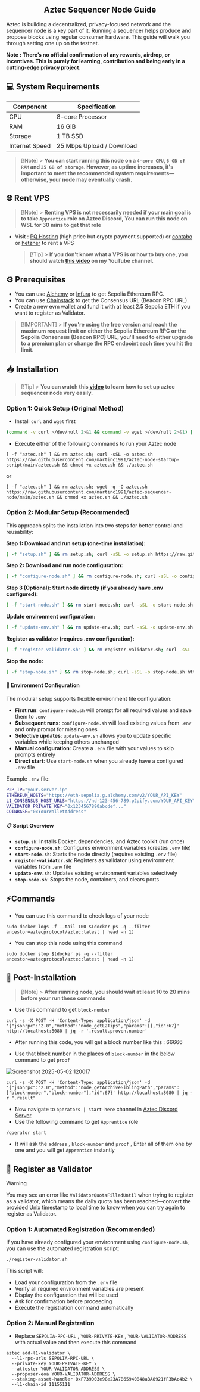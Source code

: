 <h2 align=center>Aztec Sequencer Node Guide</h2>

Aztec is building a decentralized, privacy-focused network and the sequencer node is a key part of it. Running a sequencer helps produce and propose blocks using regular consumer hardware. This guide will walk you through setting one up on the testnet.

**Note : There’s no official confirmation of any rewards, airdrop, or incentives. This is purely for learning, contribution and being early in a cutting-edge privacy project.**

## 💻 System Requirements

| Component      | Specification             |
| -------------- | ------------------------- |
| CPU            | 8-core Processor          |
| RAM            | 16 GiB                    |
| Storage        | 1 TB SSD                  |
| Internet Speed | 25 Mbps Upload / Download |

> [!Note] > **You can start running this node on a `4-core CPU`, `6 GB of RAM` and `25 GB of storage`. However, as uptime increases, it's important to meet the recommended system requirements—otherwise, your node may eventually crash.**

## 🌐 Rent VPS

> [!Note] > **Renting VPS is not necessarily needed if your main goal is to take `Apprentice` role on Aztec Discord, You can run this node on WSL for 30 mins to get that role**

- Visit : [PQ Hosting](https://pq.hosting/?from=622403&lang=en) (high price but crypto payment supported) or [contabo](https://contabo.com/en) or [hetzner](https://www.hetzner.com/cloud) to rent a VPS
  > [!Tip] > **If you don't know what a VPS is or how to buy one, you should watch [this video](https://youtu.be/vNBlRMnHggA?si=G1huqYU3ylCGoTQE) on my YouTube channel.**

## ⚙️ Prerequisites

- You can use [Alchemy](https://dashboard.alchemy.com/apps) or [Infura](https://developer.metamask.io/register) to get Sepolia Ethereum RPC.
- You can use [Chainstack](https://chainstack.com/global-nodes) to get the Consensus URL (Beacon RPC URL).
- Create a new evm wallet and fund it with at least 2.5 Sepolia ETH if you want to register as Validator.

> [!IMPORTANT] > **If you're using the free version and reach the maximum request limit on either the Sepolia Ethereum RPC or the Sepolia Consensus (Beacon RPC) URL, you'll need to either upgrade to a premium plan or change the RPC endpoint each time you hit the limit.**

## 📥 Installation

> [!Tip] > **You can watch this [video](https://youtu.be/2mBIRmMPSEM?si=TG5MRwQyZ5XqcfLI) to learn how to set up aztec sequencer node very easily.**

### Option 1: Quick Setup (Original Method)

- Install `curl` and `wget` first

```bash
(command -v curl >/dev/null 2>&1 && command -v wget >/dev/null 2>&1) || sudo apt-get update; command -v curl >/dev/null 2>&1 || sudo apt-get install -y curl; command -v wget >/dev/null 2>&1 || sudo apt-get install -y wget
```

- Execute either of the following commands to run your Aztec node

```
[ -f "aztec.sh" ] && rm aztec.sh; curl -sSL -o aztec.sh https://raw.githubusercontent.com/martinc1991/aztec-node-startup-script/main/aztec.sh && chmod +x aztec.sh && ./aztec.sh
```

or

```
[ -f "aztec.sh" ] && rm aztec.sh; wget -q -O aztec.sh https://raw.githubusercontent.com/martinc1991/aztec-sequencer-node/main/aztec.sh && chmod +x aztec.sh && ./aztec.sh
```

### Option 2: Modular Setup (Recommended)

This approach splits the installation into two steps for better control and reusability:

**Step 1: Download and run setup (one-time installation):**

```bash
[ -f "setup.sh" ] && rm setup.sh; curl -sSL -o setup.sh https://raw.githubusercontent.com/martinc1991/aztec-node-startup-script/main/setup.sh && chmod +x setup.sh && ./setup.sh
```

**Step 2: Download and run node configuration:**

```bash
[ -f "configure-node.sh" ] && rm configure-node.sh; curl -sSL -o configure-node.sh https://raw.githubusercontent.com/martinc1991/aztec-node-startup-script/main/configure-node.sh && chmod +x configure-node.sh && ./configure-node.sh
```

**Step 3 (Optional): Start node directly (if you already have .env configured):**

```bash
[ -f "start-node.sh" ] && rm start-node.sh; curl -sSL -o start-node.sh https://raw.githubusercontent.com/martinc1991/aztec-node-startup-script/main/start-node.sh && chmod +x start-node.sh && ./start-node.sh
```

**Update environment configuration:**

```bash
[ -f "update-env.sh" ] && rm update-env.sh; curl -sSL -o update-env.sh https://raw.githubusercontent.com/martinc1991/aztec-node-startup-script/main/update-env.sh && chmod +x update-env.sh && ./update-env.sh
```

**Register as validator (requires .env configuration):**

```bash
[ -f "register-validator.sh" ] && rm register-validator.sh; curl -sSL -o register-validator.sh https://raw.githubusercontent.com/martinc1991/aztec-node-startup-script/main/register-validator.sh && chmod +x register-validator.sh && ./register-validator.sh
```

**Stop the node:**

```bash
[ -f "stop-node.sh" ] && rm stop-node.sh; curl -sSL -o stop-node.sh https://raw.githubusercontent.com/martinc1991/aztec-node-startup-script/main/stop-node.sh && chmod +x stop-node.sh && ./stop-node.sh
```

#### 🔧 Environment Configuration

The modular setup supports flexible environment file configuration:

- **First run**: `configure-node.sh` will prompt for all required values and save them to `.env`
- **Subsequent runs**: `configure-node.sh` will load existing values from `.env` and only prompt for missing ones
- **Selective updates**: `update-env.sh` allows you to update specific variables while keeping others unchanged
- **Manual configuration**: Create a `.env` file with your values to skip prompts entirely
- **Direct start**: Use `start-node.sh` when you already have a configured `.env` file

Example `.env` file:

```bash
P2P_IP="your.server.ip"
ETHEREUM_HOSTS="https://eth-sepolia.g.alchemy.com/v2/YOUR_API_KEY"
L1_CONSENSUS_HOST_URLS="https://nd-123-456-789.p2pify.com/YOUR_API_KEY"
VALIDATOR_PRIVATE_KEY="0x1234567890abcdef..."
COINBASE="0xYourWalletAddress"
```

#### 📋 Script Overview

- **`setup.sh`**: Installs Docker, dependencies, and Aztec toolkit (run once)
- **`configure-node.sh`**: Configures environment variables (creates `.env` file)
- **`start-node.sh`**: Starts the node directly (requires existing `.env` file)
- **`register-validator.sh`**: Registers as validator using environment variables from `.env` file
- **`update-env.sh`**: Updates existing environment variables selectively
- **`stop-node.sh`**: Stops the node, containers, and clears ports

## ⚡Commands

- You can use this command to check logs of your node

```
sudo docker logs -f --tail 100 $(docker ps -q --filter ancestor=aztecprotocol/aztec:latest | head -n 1)
```

- You can stop this node using this command

```
sudo docker stop $(docker ps -q --filter ancestor=aztecprotocol/aztec:latest | head -n 1)
```

## 🧩 Post-Installation

> [!Note] > **After running node, you should wait at least 10 to 20 mins before your run these commands**

- Use this command to get `block-number`

```
curl -s -X POST -H 'Content-Type: application/json' -d '{"jsonrpc":"2.0","method":"node_getL2Tips","params":[],"id":67}' http://localhost:8080 | jq -r '.result.proven.number'
```

- After running this code, you will get a block number like this : 66666

- Use that block number in the places of `block-number` in the below command to get `proof`

![Screenshot 2025-05-02 120017](https://github.com/user-attachments/assets/ed5ba08e-a1a9-48bc-8518-b23211ac7588)

```
curl -s -X POST -H 'Content-Type: application/json' -d '{"jsonrpc":"2.0","method":"node_getArchiveSiblingPath","params":["block-number","block-number"],"id":67}' http://localhost:8080 | jq -r ".result"
```

- Now navigate to `operators | start-here` channel in [Aztec Discord Server](https://discord.com/invite/aztec)
- Use the following command to get `Apprentice` role

```
/operator start
```

- It will ask the `address` , `block-number` and `proof` , Enter all of them one by one and you will get `Apprentice` instantly

## 🚀 Register as Validator

> [!WARNING]
> You may see an error like `ValidatorQuotaFilledUntil` when trying to register as a validator, which means the daily quota has been reached—convert the provided Unix timestamp to local time to know when you can try again to register as Validator.

### Option 1: Automated Registration (Recommended)

If you have already configured your environment using `configure-node.sh`, you can use the automated registration script:

```bash
./register-validator.sh
```

This script will:

- Load your configuration from the `.env` file
- Verify all required environment variables are present
- Display the configuration that will be used
- Ask for confirmation before proceeding
- Execute the registration command automatically

### Option 2: Manual Registration

- Replace `SEPOLIA-RPC-URL` , `YOUR-PRIVATE-KEY` , `YOUR-VALIDATOR-ADDRESS` with actual value and then execute this command

```
aztec add-l1-validator \
  --l1-rpc-urls SEPOLIA-RPC-URL \
  --private-key YOUR-PRIVATE-KEY \
  --attester YOUR-VALIDATOR-ADDRESS \
  --proposer-eoa YOUR-VALIDATOR-ADDRESS \
  --staking-asset-handler 0xF739D03e98e23A7B65940848aBA8921fF3bAc4b2 \
  --l1-chain-id 11155111
```
